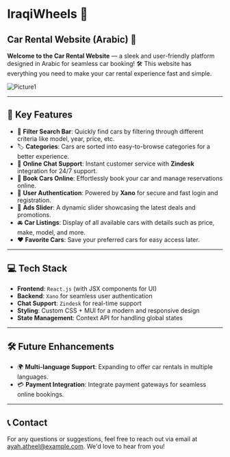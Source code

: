 # IraqiWheels 🚗

## Car Rental Website (Arabic) 🚗

**Welcome to the Car Rental Website** — a sleek and user-friendly platform designed in Arabic for seamless car booking! 🛠️ This website has everything you need to make your car rental experience fast and simple.

![Picture1](https://cdn.imgpile.com/f/5SlccVC.png)



---

## 🌟 Key Features

- 🔎 **Filter Search Bar**: Quickly find cars by filtering through different criteria like model, year, price, etc.
- 🏷️ **Categories**: Cars are sorted into easy-to-browse categories for a better experience.
- 💬 **Online Chat Support**: Instant customer service with **Zindesk** integration for 24/7 support.
- 📝 **Book Cars Online**: Effortlessly book your car and manage reservations online.
- 🔐 **User Authentication**: Powered by **Xano** for secure and fast login and registration.
- 🎯 **Ads Slider**: A dynamic slider showcasing the latest deals and promotions.
- 🚘 **Car Listings**: Display of all available cars with details such as price, make, model, and more.
- ❤️ **Favorite Cars**: Save your preferred cars for easy access later.

---

## 💻 Tech Stack

- **Frontend**: `React.js` (with JSX components for UI)
- **Backend**: `Xano` for seamless user authentication
- **Chat Support**: `Zindesk` for real-time support
- **Styling**: Custom CSS + MUI for a modern and responsive design
- **State Management**: Context API for handling global states

---

## 🛠️ Future Enhancements

- 🌍 **Multi-language Support**: Expanding to offer car rentals in multiple languages.
- 💳 **Payment Integration**: Integrate payment gateways for seamless online bookings.

---

## 📞 Contact

For any questions or suggestions, feel free to reach out via email at [ayah.atheel@example.com](mailto:ayah.atheel@example.com). We'd love to hear from you!
